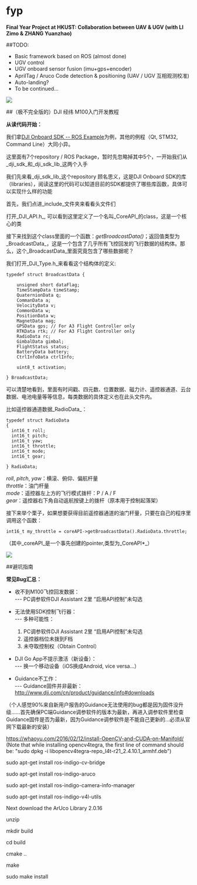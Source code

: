 # fyp
**Final Year Project at HKUST: Collaboration between UAV &amp; UGV (with LI Zimo &amp; ZHANG Yuanzhao)**

##TODO:

- Basic framework based on ROS (almost done)
- UGV control
- UGV onboard sensor fusion (imu+gps+encoder) 
- AprilTag / Aruco Code detection & positioning (UAV / UGV 互相观测校准)
- Auto-landing?
- To be continued...

![](http://s5.sinaimg.cn/large/001PLcxJgy6LwX57B0oe4&690)

##（极不完全版的）DJI 经纬 M100入门开发教程

**从读代码开始：**

我们拿[DJI Onboard SDK -- ROS Example](https://github.com/dji-sdk/Onboard-SDK-ROS)为例，其他的例程（Qt, STM32, Command Line）大同小异。

这里面有7个repository / ROS Package，暂时先忽略掉其中5个，一开始我们从_dji_sdk_和_dji_sdk_lib_这两个入手

我们先来看_dji_sdk_lib_这个repository
顾名思义，这是DJI Onboard SDK的库（libraries），阅读这里的代码可以知道目前的SDK都提供了哪些库函数，具体可以实现什么样的功能

首先，我们点进_include_文件夹来看看头文件们

打开_DJI_API.h_, 可以看到这里定义了一个名叫_CoreAPI_的class，这是一个核心的类

接下来找到这个class里面的一个函数：_getBroadcastData()_；返回值类型为_BroadcastData_，这是一个包含了几乎所有飞控回发的飞行数据的结构体。那么，这个_BroadcastData_里面究竟包含了哪些数据呢？

我们打开_DJI_Type.h_来看看这个结构体的定义:
```
typedef struct BroadcastData {

    unsigned short dataFlag;
    TimeStampData timeStamp;
    QuaternionData q;
    CommanData a;
    VelocityData v;
    CommonData w;
    PositionData w;
    MagnetData mag;
    GPSData gps; // For A3 Flight Controller only
    RTKData rtk; // For A3 Flight Controller only
    RadioData rc;
    GimbalData gimbal;
    FlightStatus status;
    BatteryData battery;
    CtrlInfoData ctrlInfo;

    uint8_t activation;

} BroadcastData;
```
可以清楚地看到，里面有时间戳、四元数、位置数据、磁力计、遥控器通道、云台数据、电池电量等等信息，每类数据的具体定义也在此头文件内。

比如遥控器通道数据_RadioData_：
```
typedef struct RadioData
{
  int16_t roll; 
  int16_t pitch;
  int16_t yaw;
  int16_t throttle;
  int16_t mode;
  int16_t gear;

} RadioData;
```
_roll_, _pitch_, _yaw_：横滚、俯仰、偏航杆量  
_throttle_：油门杆量  
_mode_：遥控器左上方的飞行模式拨杆：P / A / F  
_gear_：遥控器右下角自动返航按键上的拨杆（原本用于控制起落架）  

接下来举个栗子，如果想要获得目前遥控器通道的油门杆量，只要在自己的程序里调用这个函数：

`int16_t my_throttle = coreAPI->getBroadcastData().RadioData.throttle;`

（其中_coreAPI_是一个事先创建的pointer,类型为_CoreAPI*_）



![](http://s5.sinaimg.cn/large/001PLcxJgy6LwX57B0oe4&690)

##避坑指南

**常见Bug汇总：**

- 收不到M100飞控回发数据：  
--- PC调参软件DJI Assistant 2里 “启用API控制”未勾选

- 无法使用SDK控制飞行器：  
--- 多种可能性：
    1. PC调参软件DJI Assistant 2里 “启用API控制”未勾选
    2. 遥控器档位未拨到F档
    3. 未夺取控制权（Obtain Control）

- DJI Go App不提示激活（新设备）：  
--- 换一个移动设备（iOS换成Android, vice versa...）

- Guidance不工作：  
--- Guidance固件并非最新：http://www.dji.com/cn/product/guidance/info#downloads

（个人感觉90%来自新用户报告的Guidance无法使用的bug都是因为固件没升级……首先确保PC端Guidance调参软件的版本为最新，再进入调参软件里检查Guidance固件是否为最新，因为Guidance调参软件是不能自己更新的…必须从官网下载最新的安装）

https://whaoyu.com/2016/02/12/install-OpenCV-and-CUDA-on-Manifold/
(Note that while installing opencv4tegra, the first line of command should be:
"sudo dpkg -i libopencv4tegra-repo_l4t-r21_2.4.10.1_armhf.deb")

sudo apt-get install ros-indigo-cv-bridge

sudo apt-get install ros-indigo-aruco

sudo apt-get install ros-indigo-camera-info-manager

sudo apt-get install ros-indigo-v4l-utils

Next download the ArUco Library 2.0.16

unzip

mkdir build

cd build

cmake ..

make

sudo make install
